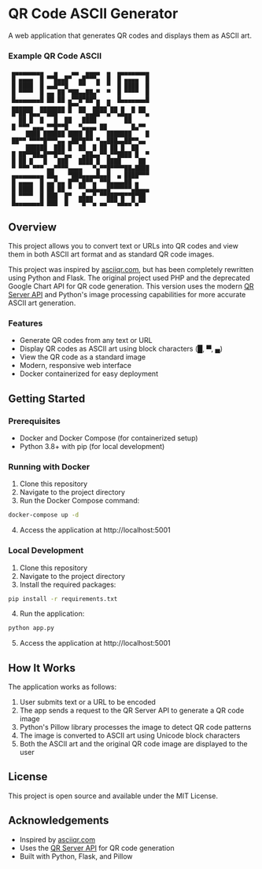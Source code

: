 # QR Code ASCII Generator

A web application that generates QR codes and displays them as ASCII art.

### Example QR Code ASCII

```
 ▄▄▄▄▄▄▄▄▄   ▄    ▄▄  ▄▄▄▄  ▄  ▄▄▄▄▄▄▄▄▄
 █ ▄▄▄▄  █ ▀▀█▄▄█▀  ▄█▀▀▀▄  █  █ ▄▄▄▄  █
 █ ████  █ ▄▄█▀▀█   ▀▀   ▀  ▀  █ ████  █
 █ ▀▀▀▀  █ ▄▄ ██ ▀██▄▄██▄▀  ▀  █ ▀▀▀▀  █
 █▄▄▄▄▄▄▄█ ██ ██ ▄▀▀█▀██▀▄  ▄  █▄▄▄▄▄▄▄█
 ▄▄▄▄▄▄  ▄▄▄▄▄▄▄ █▀▀▄▄  ▄█▄▄▀▄▄ ▄  ▄ ▄▄ 
 █▀██▀█▄▄▀▀███▀▀ ▀  ▀▀▄▄██▀▀▄▀▀▄█▄▄▀ ▀▀▄
   ██ █  █   █  ██   ████        ██     
 █ ▀▀▀ ▄▄▄ ▀▀█▀▀█   ▀▄▄▄▄ ██       █▄▀▀ 
     ████ ██████ ████ ██    ███████    █
 ██▀▀ ▀▀▀▀█▀▀▀▄▄ ▄██▀█▀▀ ▀▄▄███▄▄██▀▀▄▄ 
     ██████  ███ █  ██  █ ██ ██ █  ██   
 █ ██▀▀██▄█▀▀█▀▀▄▄   ▄██▄▄▀▀▄▀▀████ █  ▀
 █ ██ █   █   ███   ████ █  ████     ██ 
 ▀ ▀▀▀ ▀▀▀ ▄▄▀▀▀▀▄▄▄▄   ▀▄▀▀█▀▀▀▀██▄████
 ▄▄▄▄▄▄▄▄▄ ██▄   ▀███▄▄▄▄█▄▄█  ▄ ████▀▀▀
 █ ▄▄▄▄  █ ▄▄▀▄▄ █▀▀▄█▀▀▄ ▀▀█▄▄▄▄██ ▄   
 █ ████  █ ██ ██ ▀  ▀▀▄▄█▄▄▄█▀▀▀▀▀▀▄█▄▄▄
 █ ▀▀▀▀  █ ███  █▀  ▄█▄▄▀ ▀▀███▀█▀▀█▀██ 
 █▄▄▄▄▄▄▄█ ███  █   ▀█▀▀▄ ▄▄▀▀▀▄█▄▄▀▄▀▀
```

## Overview

This project allows you to convert text or URLs into QR codes and view them in both ASCII art format and as standard QR code images.

This project was inspired by [asciiqr.com](http://asciiqr.com/), but has been completely rewritten using Python and Flask. The original project used PHP and the deprecated Google Chart API for QR code generation. This version uses the modern [QR Server API](https://goqr.me/api/) and Python's image processing capabilities for more accurate ASCII art generation.

### Features

- Generate QR codes from any text or URL
- Display QR codes as ASCII art using block characters (█, ▀, ▄)
- View the QR code as a standard image
- Modern, responsive web interface
- Docker containerized for easy deployment

## Getting Started

### Prerequisites

- Docker and Docker Compose (for containerized setup)
- Python 3.8+ with pip (for local development)

### Running with Docker

1. Clone this repository
2. Navigate to the project directory
3. Run the Docker Compose command:

```bash
docker-compose up -d
```

4. Access the application at http://localhost:5001

### Local Development

1. Clone this repository
2. Navigate to the project directory
3. Install the required packages:

```bash
pip install -r requirements.txt
```

4. Run the application:

```bash
python app.py
```

5. Access the application at http://localhost:5001

## How It Works

The application works as follows:

1. User submits text or a URL to be encoded
2. The app sends a request to the QR Server API to generate a QR code image
3. Python's Pillow library processes the image to detect QR code patterns
4. The image is converted to ASCII art using Unicode block characters
5. Both the ASCII art and the original QR code image are displayed to the user

## License

This project is open source and available under the MIT License.

## Acknowledgements

- Inspired by [asciiqr.com](http://asciiqr.com/)
- Uses the [QR Server API](https://goqr.me/api/) for QR code generation
- Built with Python, Flask, and Pillow
